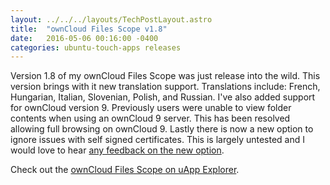 ```yaml
---
layout: ../../../layouts/TechPostLayout.astro
title:  "ownCloud Files Scope v1.8"
date:   2016-05-06 00:16:00 -0400
categories: ubuntu-touch-apps releases
---
```


Version 1.8 of my ownCloud Files Scope was just release into the wild.
This version brings with it new translation support. Translations include: French,
Hungarian, Italian, Slovenian, Polish, and Russian. I've also added
support for ownCloud version 9. Previously users were unable to view folder
contents when using an ownCloud 9 server. This has been resolved allowing
full browsing on ownCloud 9. Lastly there is now a new option to ignore
issues with self signed certificates. This is largely untested and I would
love to hear [any feedback on the new option](https://github.com/bhdouglass/owncloud-files-scope/issues).

Check out the [ownCloud Files Scope on uApp Explorer](https://uappexplorer.com/app/owncloud-files-scope.bhdouglass).

